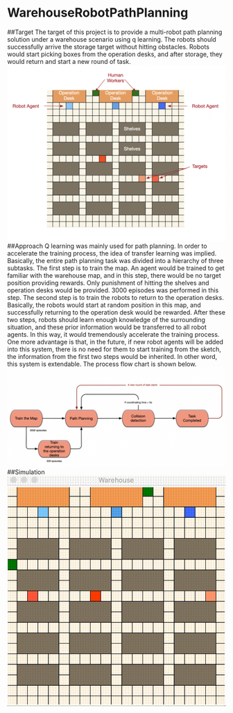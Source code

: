 # WarehouseRobotPathPlanning
##Target
The target of this project is to provide a multi-robot path planning solution under a warehouse scenario using q learning. The robots should successfully arrive the storage target without hitting obstacles. Robots would start picking boxes from the operation desks, and after storage, they would return and start a new round of task.
![](WarehouseSimulation.png)
##Approach
Q learning was mainly used for path planning. In order to accelerate the training process, the idea of transfer learning was implied. Basically, the entire path planning task was divided into a hierarchy of  three subtasks. The first step is to train the map. An agent would be trained to get familiar with the warehouse map, and in this step, there would be no target position providing rewards. Only punishment of hitting the shelves and operation desks would be provided. 3000 episodes was performed in this step. The second step is to train the robots to return to the operation desks. Basically, the robots would start at random position in this map, and successfully returning to the operation desk would be rewarded. After these two steps, robots should learn enough knowledge of the surrounding situation, and these prior information would be transferred to all robot agents. In this way, it would tremendously accelerate the training process. One more advantage is that, in the future, if new robot agents will be added into this system, there is no need for them to start training from the sketch, the information from the first two steps would be inherited. In other word, this system is extendable. The process flow chart is shown below.
![](ProcessFlow.png)
##Simulation
![](Target.gif)
